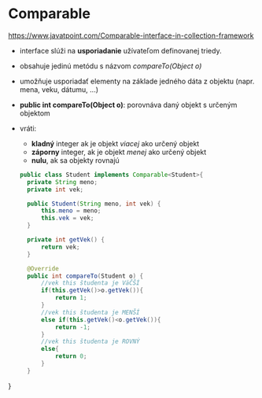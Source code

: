 # Comparable 
https://www.javatpoint.com/Comparable-interface-in-collection-framework <br>
- interface slúži na **usporiadanie** užívateľom definovanej triedy. 
- obsahuje jedinú metódu s názvom *compareTo(Object o)*
- umožňuje usporiadať elementy na základe jedného dáta z objektu (napr. mena, veku, dátumu, ...)
- **public int compareTo(Object o)**: porovnáva daný objekt s určeným objektom
- vráti:
  - **kladný** integer ak je objekt *viacej* ako určený objekt
  - **záporny** integer, ak je objekt *menej* ako určený objekt
  - **nulu**, ak sa objekty rovnajú
  
  ``` java
  public class Student implements Comparable<Student>{
    private String meno;
    private int vek;

    public Student(String meno, int vek) {
        this.meno = meno;
        this.vek = vek;
    }

    private int getVek() {
        return vek;
    }

    @Override
    public int compareTo(Student o) {
        //vek this študenta je VäČŠÍ
        if(this.getVek()>o.getVek()){
            return 1;
        }
        //vek this študenta je MENŠÍ
        else if(this.getVek()<o.getVek()){
            return -1;
        }
        //vek this študenta je ROVNÝ
        else{
            return 0;
        }
    }
}
```

